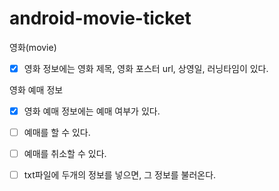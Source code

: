 # android-movie-ticket

영화(movie)
- [X] 영화 정보에는 영화 제목, 영화 포스터 url, 상영일, 러닝타임이 있다.

영화 예매 정보
- [X] 영화 예매 정보에는 예매 여부가 있다.
- [ ] 예매를 할 수 있다.
- [ ] 예매를 취소할 수 있다.

- [ ] txt파일에 두개의 정보를 넣으면, 그 정보를 불러온다.